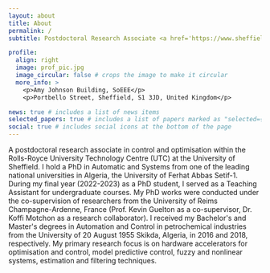```yaml
---
layout: about
title: About
permalink: /
subtitle: Postdoctoral Research Associate <a href='https://www.sheffield.ac.uk/eee/research/centres/control-monitoring-and-systems-engineering-utc'>RR-UTC, University of Sheffield</a>

profile:
  align: right
  image: prof_pic.jpg
  image_circular: false # crops the image to make it circular
  more_info: >
    <p>Amy Johnson Building, SoEEE</p>
    <p>Portbello Street, Sheffield, S1 3JD, United Kingdom</p>

news: true # includes a list of news items
selected_papers: true # includes a list of papers marked as "selected={true}"
social: true # includes social icons at the bottom of the page
---
```


A postdoctoral research associate in control and optimisation within the Rolls-Royce University Technology Centre (UTC) at the University of Sheffield. I hold a PhD in Automatic and Systems from one of the leading national universities in Algeria, the University of Ferhat Abbas Setif-1. During my final year (2022-2023) as a PhD student, I served as a Teaching Assistant for undergraduate courses. My PhD works were conducted under the co-supervision of researchers from the University of Reims Champagne-Ardenne, France (Prof. Kevin Guelton as a co-supervisor, Dr. Koffi Motchon as a research collaborator). I received my Bachelor's and Master's degrees in Automation and Control in petrochemical industries from the University of 20 August 1955 Skikda, Algeria, in 2016 and 2018, respectively. My primary research focus is on hardware accelerators for optimisation and control, model predictive control, fuzzy and nonlinear systems, estimation and filtering techniques.
